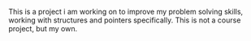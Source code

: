 This is a project i am working on to improve my problem solving skills, working with structures and pointers specifically. This is not a course project, but my own.
